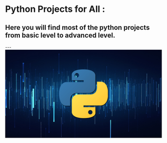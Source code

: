 
# Python Projects for All :

<h2>Here you will find most of the python projects from basic level to advanced level.</h2>
---
<img src="Assets/python.png" width='2500'>



